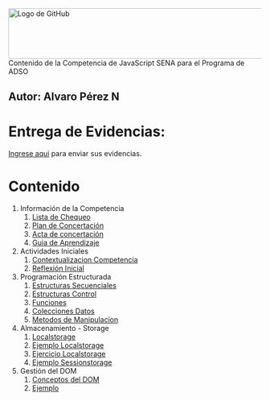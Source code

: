 <img src="https://coursework.vschool.io/content/images/size/w2000/2016/03/javascript-logo-banner.jpg" alt="Logo de GitHub" width="600" height="100">
Contenido de la Competencia de JavaScript SENA para el Programa de ADSO

**Autor:** Alvaro Pérez N
---

# Entrega de Evidencias:
[Ingrese aqui](https://classroom.google.com/c/NzMwNjI5MTA1MjA3?cjc=mo4akk7) para enviar sus evidencias.

# Contenido
1. Información de la Competencia
    1. [Lista de Chequeo](https://github.com/aperezn298/JavascriptSENA/blob/main/01_InfoCompetencia_3065909/ListaChequeoJavascript3065909.pdf)
    2. [Plan de Concertación](https://github.com/aperezn298/JavascriptSENA/blob/main/01_InfoCompetencia_3065909/PlanConcertado3065909.pdf)
    3. [Acta de concertación](https://github.com/aperezn298/JavascriptSENA/blob/main/01_InfoCompetencia_3065909/ActaConcertacion3065909.pdf) 
    4. [Guia de Aprendizaje](https://github.com/aperezn298/JavascriptSENA/blob/main/01_InfoCompetencia_3065909/GuiaAprendizajeJavaScript3065909.pdf)
2. Actividades Iniciales
    1. [Contextualizacion Competencia](https://github.com/aperezn298/JavascriptSENA/blob/main/02_ActividadesIniciales/00ContextualizacionJS.pdf)
    2. [Reflexión Inicial](https://github.com/aperezn298/JavascriptSENA/blob/main/02_ActividadesIniciales/01ReflexionInicialTiendaOnline.pdf)
3. Programación Estructurada
    1. [Estructuras Secuenciales](https://github.com/aperezn298/JavascriptSENA/blob/main/03_ProgramacionEstructurada/01ConceptosBasicosJS.pdf)
    2. [Estructuras Control](https://github.com/aperezn298/JavascriptSENA/blob/main/03_ProgramacionEstructurada/02EstructurasControl.pdf)
    3. [Funciones](https://github.com/aperezn298/JavascriptSENA/blob/main/03_ProgramacionEstructurada/03Funciones.pdf)
    4. [Colecciones Datos](https://github.com/aperezn298/JavascriptSENA/blob/main/03_ProgramacionEstructurada/04ColeccionesDatos.pdf)
    5. [Metodos de Manipulacion](https://github.com/aperezn298/JavascriptSENA/blob/main/03_ProgramacionEstructurada/05MetodosManipulacion.pdf)
4. Almacenamiento - Storage
    1. [Localstorage](https://github.com/aperezn298/JavascriptSENA/blob/main/05_Storage/06Storage.pdf)
    2. [Ejemplo Localstorage](https://github.com/aperezn298/JavascriptSENA/blob/main/05_Storage/EjemploLocalStorage.js)
    2. [Ejercicio Localstorage](https://github.com/aperezn298/JavascriptSENA/blob/main/05_Storage/EjercicioLocalStorage.js)
    3. [Ejemplo Sessionstorage](https://github.com/aperezn298/JavascriptSENA/blob/main/05_Storage/EjemploSessionStorage.js)
5. Gestión del DOM
    1. [Conceptos del DOM](https://github.com/aperezn298/JavascriptSENA/blob/main/05_DOM/07DOM.pdf)
    2. [Ejemplo](https://github.com/aperezn298/JavascriptSENA/blob/main/05_DOM/Ejemplo/ejemplosclase.html)